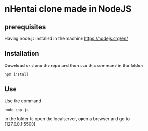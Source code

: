 # nHentai clone made in NodeJS

## prerequisites

Having node.js installed in the machine https://nodejs.org/en/

## Installation 

Download or clone the repo and then use this command in the folder:

```
npm install
```

## Use

Use the command

```
node app.js
```

in the folder to open the localserver, open a browser and go to [127.0.0.1:5500]